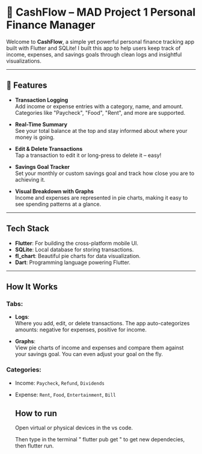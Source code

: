 # 💸 CashFlow – MAD Project 1 Personal Finance Manager

Welcome to **CashFlow**, a simple yet powerful personal finance tracking app built with Flutter and SQLite! I built this app to help users keep track of income, expenses, and savings goals through clean logs and insightful visualizations.

---

## 📱 Features

- **Transaction Logging**  
  Add income or expense entries with a category, name, and amount. Categories like "Paycheck", "Food", "Rent", and more are supported.

- **Real-Time Summary**  
  See your total balance at the top and stay informed about where your money is going.

- **Edit & Delete Transactions**  
  Tap a transaction to edit it or long-press to delete it – easy!

- **Savings Goal Tracker**  
  Set your monthly or custom savings goal and track how close you are to achieving it.

- **Visual Breakdown with Graphs**  
  Income and expenses are represented in pie charts, making it easy to see spending patterns at a glance.

---

## Tech Stack

- **Flutter**: For building the cross-platform mobile UI.
- **SQLite**: Local database for storing transactions.
- **fl_chart**: Beautiful pie charts for data visualization.
- **Dart**: Programming language powering Flutter.

---

## How It Works

### Tabs:
- **Logs**:  
  Where you add, edit, or delete transactions. The app auto-categorizes amounts: negative for expenses, positive for income.

- **Graphs**:  
  View pie charts of income and expenses and compare them against your savings goal. You can even adjust your goal on the fly.

### Categories:
- Income: `Paycheck`, `Refund`, `Dividends`
- Expense: `Rent`, `Food`, `Entertainment`, `Bill`

  ## How to run

  Open virtual or physical devices in the vs code.

  Then type in the terminal " flutter pub get " to get new dependecies, then flutter run.
  

